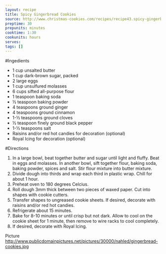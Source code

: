 ```yaml
---
layout: recipe
title: Spicy Gingerbread Cookies
source: http://www.christmas-cookies.com/recipes/recipe43.spicy-gingerbread-cookies.html
preptime: 30
prepunits: minutes
cooktime: 1:30
cookunits: hours
serves: 
tags: []
---
```

#Ingedients
* 1 cup unsalted butter 
* 1 cup dark-brown sugar, packed 
* 2 large eggs 
* 1 cup unsulfured molasses
* 6 cups sifted all-purpose flour 
* 1 teaspoon baking soda 
* &frac12; teaspoon baking powder 
* 4 teaspoons ground ginger 
* 4 teaspoons ground cinnamon 
* 1-&frac12; teaspoons ground cloves 
* &frac12; teaspoon finely ground black pepper 
* 1-&frac12; teaspoons salt 
* Raisins and/or red hot candies for decoration (optional)
* Royal Icing for decoration (optional)

#Directions
1. In a large bowl, beat together butter and sugar until light and fluffy. Beat in eggs and molasses. In another bowl, sift together flour, baking soda, baking powder, spices and salt. Stir flour mixture into butter mixture. 
2. Divide dough into thirds and wrap each third in plastic wrap. Chill for about 1 hour. 
3. Preheat oven to 180 degrees Celcius. 
4. Roll dough 3mm thick between two pieces of waxed paper. Cut into shapes with cookie cutters. 
5. Transfer shapes to ungreased cookie sheets. If desired, decorate with raisins and/or red hot candies. 
6. Refrigerate about 15 minutes. 
7. Bake for 8-10 minutes or until crisp but not dark. Allow to cool on the cookie sheet for 1 minute, then remove to wire racks to cool completely. 
8. If desired, decorate with Royal Icing.

Picture
http://www.publicdomainpictures.net/pictures/30000/nahled/gingerbread-cookies.jpg